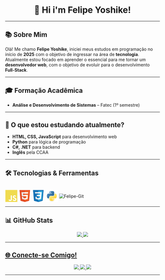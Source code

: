 <h1 align="center">👋 Hi i'm Felipe Yoshike!</h1>

---

## 📚 Sobre Mim

Olá! Me chamo **Felipe Yoshike**, iniciei meus estudos em programação no início de **2025** com o objetivo de ingressar na área de **tecnologia**.  
Atualmente estou focado em aprender o essencial para me tornar um **desenvolvedor web**, com o objetivo de evoluir para o desenvolvimento **Full-Stack**.

---

## 🎓 Formação Acadêmica

- **Análise e Desenvolvimento de Sistemas** – Fatec (1º semestre)  

---

## 📌 O que estou estudando atualmente?

- **HTML, CSS, JavaScript** para desenvolvimento web
- **Python** para lógica de programação
- **C#, .NET** para backend
- **Inglês** pela CCAA

---

## 🛠️ Tecnologias & Ferramentas

<div style="display: inline_block"><br>
  <img align="center" alt="Felipe-Js" height="40" width="40" src="https://raw.githubusercontent.com/devicons/devicon/master/icons/javascript/javascript-plain.svg">
  <img align="center" alt="Felipe-HTML" height="40" width="40" src="https://raw.githubusercontent.com/devicons/devicon/master/icons/html5/html5-original.svg">
  <img align="center" alt="Felipe-CSS" height="40" width="40" src="https://raw.githubusercontent.com/devicons/devicon/master/icons/css3/css3-original.svg">
  <img align="center" alt="Felipe-Python" height="40" width="40" src="https://raw.githubusercontent.com/devicons/devicon/master/icons/python/python-original.svg">
  <img align="center" alt="Felipe-Git" height="40" width="40" src="https://cdn.jsdelivr.net/gh/devicons/devicon@latest/icons/git/git-original.svg" />
</div>

---

## 📊 GitHub Stats

<div align="center">
  <a href="https://github.com/felipekenjii">
  <img height="180em" src="https://github-readme-stats.vercel.app/api?username=felipekenjii&show_icons=true&theme=dracula&include_all_commits=true&count_private=true"/>
  <img height="180em" src="https://github-readme-stats.vercel.app/api/top-langs/?username=felipekenjii&layout=compact&langs_count=6&theme=dracula"/>
</div>

---

## 🌐 Conecte-se Comigo!

<div align="center"> 
  <a href="https://instagram.com/felipekkenji" target="_blank">
    <img src="https://img.shields.io/badge/-Instagram-%23E4405F?style=for-the-badge&logo=instagram&logoColor=white" />
  </a>
  <a href="mailto:kfelipekky@gmail.com" target="_blank">
    <img src="https://img.shields.io/badge/-Gmail-%23333?style=for-the-badge&logo=gmail&logoColor=white" />
  </a>
  <a href="https://www.linkedin.com/in/felipeyoshike" target="_blank">
    <img src="https://img.shields.io/badge/-LinkedIn-%230077B5?style=for-the-badge&logo=linkedin&logoColor=white" />
  </a> 
</div>

---

